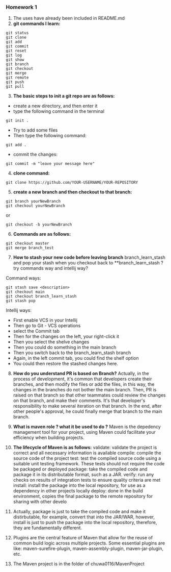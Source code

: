 ### Homework 1

1. The uses have already been included in README.md
2. **git commands I learn:**
```
git status
git clone
git add
git commit
git reset
git log
git show
git branch
git checkout
git merge
git remote
git push
git pull
```
3. **The basic steps to init a git repo are as follows:**
- create a new directory, and then enter it
- type the following command in the terminal
```
git init .
```
- Try to add some files
- Then type the following command:
```
git add .
```
- commit the changes:
```
git commit -m "leave your message here"
```
4. **clone command:**
```
git clone https://github.com/YOUR-USERNAME/YOUR-REPOSITORY
```

5. **create a new branch and then checkout to that branch:**
```
git branch yourNewBranch
git checkout yourNewBranch
```
or 
```
git checkout -b yourNewBranch
```

6. **Commands are as follows:**
```
git checkout master
git merge branch_test
```

7. **How to stash your new code before leaving branch** branch_learn_stash and pop your stash when you checkout back to **branch_learn_stash ? try commands way and intellij way?

Command ways:
```
git stash save <description>
git checkout main
git checkout branch_learn_stash
git stash pop
```

Intellij ways:
- First enable VCS in your Intellij
- Then go to Git - VCS operations
- select the Commit tab
- Then for the changes on the left, your right-click it
- Then you select the shelve changes
- Then you could do something in the main branch
- Then you switch back to the branch_learn_stash branch
- Again, in the left commit tab, you could find the shelf option
- You could then restore the stashed changes here.

8. **How do you understand PR is based on Branch?**
Actually, in the process of development, it's common that developers create their branches, and then modify the files or add the files, in this way, the changes in the branches do not bother the main branch. Then, PR is raised on that branch so that other teammates could review the changes on that branch, and make their comments. It's that developer's responsibility to make several iteration on that branch. In the end, after other people's approval, he could finally merge that branch to the main branch.

9. **What is maven role ? what it be used to do ?**
Maven is the depedency management tool for your project, using Maven could facilitate your efficiency when building projects.

10. **The lifecycle of Maven is as follows:**
validate: validate the project is correct and all necessary information is available
compile: compile the source code of the project
test: test the compiled source code using a suitable unit testing framework. These tests should not require the code be packaged or deployed
package: take the compiled code and package it in its distributable format, such as a JAR.
verify: run any checks on results of integration tests to ensure quality criteria are met
install: install the package into the local repository, for use as a dependency in other projects locally
deploy: done in the build environment, copies the final package to the remote repository for sharing with other develo

11. Actually, package is just to take the compiled code and make it distirbutable, for example, convert that into the JAR/WAR, however, install is just to push the package into the local repository, therefore, they are fundamentally different.

12. Plugins are the central feature of Maven that allow for the reuse of common build logic across multiple projects. Some essential plugins are like: maven-surefire-plugin,
maven-assembly-plugin, maven-jar-plugin, etc.

13. The Maven project is in the folder of chuwa0116/MavenProject